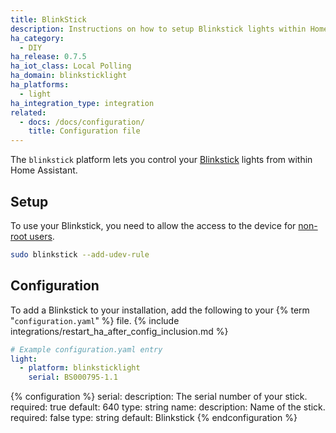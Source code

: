```yaml
---
title: BlinkStick
description: Instructions on how to setup Blinkstick lights within Home Assistant.
ha_category:
  - DIY
ha_release: 0.7.5
ha_iot_class: Local Polling
ha_domain: blinksticklight
ha_platforms:
  - light
ha_integration_type: integration
related:
  - docs: /docs/configuration/
    title: Configuration file
---
```


The `blinkstick` platform lets you control your [Blinkstick](https://www.blinkstick.com/) lights from within Home Assistant.

## Setup

To use your Blinkstick, you need to allow the access to the device for [non-root users](https://github.com/arvydas/blinkstick-python#permission-problems-in-linux-and-mac-os-x).

```bash
sudo blinkstick --add-udev-rule
```

## Configuration

To add a Blinkstick to your installation, add the following to your {% term "`configuration.yaml`" %} file.
{% include integrations/restart_ha_after_config_inclusion.md %}

```yaml
# Example configuration.yaml entry
light:
  - platform: blinksticklight
    serial: BS000795-1.1
```

{% configuration %}
serial:
  description: The serial number of your stick.
  required: true
  default: 640
  type: string
name:
  description: Name of the stick.
  required: false
  type: string
  default: Blinkstick
{% endconfiguration %}
